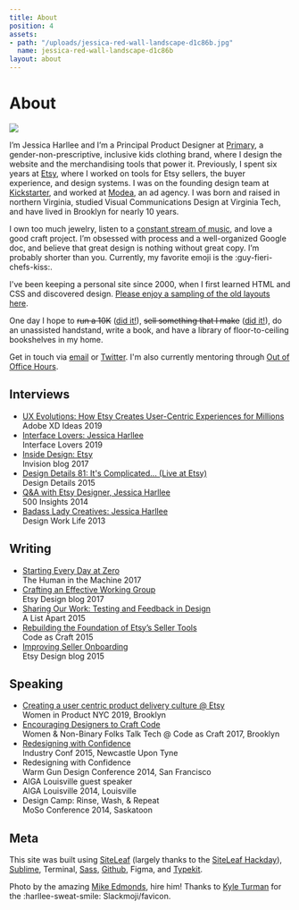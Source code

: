 ```yaml
---
title: About
position: 4
assets:
- path: "/uploads/jessica-red-wall-landscape-d1c86b.jpg"
  name: jessica-red-wall-landscape-d1c86b
layout: about
---
```


<h1 class="jh-screenreader-only">About</h1>

<div class="jh-text-cms__img jh-text-cms__img--full-width">
	<img src="/uploads/jessica-red-wall-landscape-d1c86b.jpg">
</div>

I’m Jessica Harllee and I’m a Principal Product Designer at [Primary](http://www.primary.com), a gender-non-prescriptive, inclusive kids clothing brand, where I design the website and the merchandising tools that power it. Previously, I spent six years at [Etsy](http://www.etsy.com/people/harllee), where I worked on tools for Etsy sellers, the buyer experience, and design systems. I was on the founding design team at [Kickstarter](http://www.kickstarter.com/profile/harllee), and worked at [Modea](http://www.modea.com), an ad agency. I was born and raised in northern Virginia, studied Visual Communications Design at Virginia Tech, and have lived in Brooklyn for nearly 10 years.

I own too much jewelry, listen to a [constant stream of music](https://open.spotify.com/user/jessicaharllee), and love a good craft project. I’m obsessed with process and a well-organized Google doc, and believe that great design is nothing without great copy. I’m probably shorter than you. Currently, my favorite emoji is the :guy-fieri-chefs-kiss:.

I've been keeping a personal site since 2000, when I first learned HTML and CSS and discovered design. [Please enjoy a sampling of the old layouts here](http://jessicaharllee.com/archives).

One day I hope to ~~run a 10K~~ ([did it!](http://jessicaharllee.com/notes/balance)), ~~sell something that I make~~ ([did it!](http://jessicaharllee.com/notes/emoji-embroidery-a-post-mortem/)), do an unassisted handstand, write a book, and have a library of floor-to-ceiling bookshelves in my home.

Get in touch via [email](mailto:jessica.harllee@gmail.com) or [Twitter](http://twitter.com/harllee). I'm also currently mentoring through [Out of Office Hours](https://www.outofofficehours.com).

<div class="jh-grid jh-m-t-3 jh-m-b-3">
	<div class="jh-grid__col--md--6 jh-m-b-3">
		<h2>Interviews</h2>
		<ul class="jh-list--unstyled jh-body-accent">
			<li><a href="https://xd.adobe.com/ideas/perspectives/interviews/etsy-ux-drives-customer-centric-experiences-case-study/">UX Evolutions: How Etsy Creates User-Centric Experiences for Millions</a><br>Adobe XD Ideas 2019</li>	
			<li><a href="https://interfacelovers.com/interviews/jessica-harllee">Interface Lovers: Jessica Harllee</a><br>Interface Lovers 2019</li>
			<li><a href="https://www.invisionapp.com/inside-design/inside-design-etsy/">Inside Design: Etsy</a><br>Invision blog 2017</li>
			<li><a href="http://spec.fm/podcasts/design-details/21184">Design Details 81: It's Complicated... (Live at Etsy)</a><br>Design Details 2015</li>
			<li><a href="http://www.500.co/qa-jessicaharllee-warmgun/">Q&A with Etsy Designer, Jessica Harllee</a><br>500 Insights 2014</li>
			<li><a href="http://www.designworklife.com/2013/12/11/interview-with-product-designer-jessica-harllee/">Badass Lady Creatives: Jessica Harllee</a><br>Design Work Life 2013</li>
		</ul>
	</div>
	<div class="jh-grid__col--md--6 jh-m-b-3 jh-m-l-md-4">
		<h2>Writing</h2>
		<ul class="jh-list--unstyled jh-body-accent">
			<li><a href="https://superyesmore.com/starting-every-day-at-zero-6666a0b5027ff6cd53a44b9ff4655b3f">Starting Every Day at Zero</a><br>The Human in the Machine 2017</li>
			<li><a href="https://medium.com/etsy-design/crafting-an-effective-working-group-da77bded3aaf">Crafting an Effective Working Group</a><br>Etsy Design blog 2017</li>
			<li><a href="http://alistapart.com/article/sharing-our-work-testing-feedback-in-design">Sharing Our Work: Testing and Feedback in Design</a><br>A List Apart 2015</li>
			<li><a href="https://codeascraft.com/2015/02/05/rebuilding-the-foundation-of-etsy-seller-tools/">Rebuilding the Foundation of Etsy’s Seller Tools</a><br>Code as Craft 2015</li>
			<li><a href="http://etsydesign.com/news/improving-our-seller-onboarding/">Improving Seller Onboarding</a><br>Etsy Design blog 2015</li>
		</ul>
	</div>
	<div class="jh-grid__col--md--6">
		<h2>Speaking</h2>
		<ul class="jh-list--unstyled jh-body-accent">
			<li><a href="https://www.eventbrite.com/e/creating-a-user-centric-product-delivery-culture-etsy-tickets-59412583637">Creating a user centric product delivery culture @ Etsy</a><br>Women in Product NYC 2019, Brooklyn</li>
			<li><a href="https://codeascraft.com/speakers/womenby-tech-lightning-talks/">Encouraging Designers to Craft Code</a><br>Women & Non-Binary Folks Talk Tech @ Code as Craft 2017, Brooklyn</li>
			<li><a href="https://vimeo.com/industryconf">Redesigning with Confidence</a><br>Industry Conf 2015, Newcastle Upon Tyne</li>
			<li>Redesigning with Confidence<br>Warm Gun Design Conference 2014, San Francisco</li>
			<li>AIGA Louisville guest speaker<br>AIGA Louisville 2014, Louisville</li>
			<li>Design Camp: Rinse, Wash, & Repeat<br>MoSo Conference 2014, Saskatoon</li>
		</ul>
	</div>
</div>


## Meta

This site was built using [SiteLeaf](http://siteleaf.com) (largely thanks to the [SiteLeaf Hackday](http://jessicaharllee.com/notes/a-redesign-with-siteleaf)), [Sublime](http://www.sublimetext.com), Terminal, [Sass](http://sass-lang.com), [Github](https://github.com/harllee), Figma, and [Typekit](http://typekit.com).

Photo by the amazing [Mike Edmonds](http://www.edmonds.photo), hire him! Thanks to [Kyle Turman](http://turman.co) for the :harllee-sweat-smile: Slackmoji/favicon.
